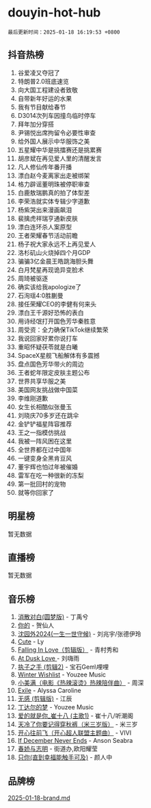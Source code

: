 # douyin-hot-hub

`最后更新时间：2025-01-18 16:19:53 +0800`

## 抖音热榜

1. 谷爱凌又夺冠了
1. 特朗普2.0班底速览
1. 向大国工程建设者致敬
1. 自带新年好运的水果
1. 我有节目献给春节
1. D3014次列车因撞鸟临时停车
1. 拜年加分穿搭
1. 尹锡悦出席拘留令必要性审查
1. 给外国人展示中华服饰之美
1. 五星耀中华是挑擂赛还是挑累赛
1. 胡彦斌在再见爱人里的清醒发言
1. 凡人修仙传年番开播
1. 漂白赵今麦离家出走被绑架
1. 格力辟谣董明珠被停职审查
1. 白鹿敖瑞鹏真的拍了体型差
1. 李荣浩就实体专辑少字道歉
1. 杨紫哭出来漫画飙泪
1. 裴擒虎祥瑞亨通新皮肤
1. 漂白连环杀人案原型
1. 王者荣耀春节活动前瞻
1. 杨子祝大家永远不上再见爱人
1. 洛杉矶山火烧掉四个月GDP
1. 骗骗3亿金晨王皓跳海胆头舞
1. 白月梵星再现诡异变脸术
1. 周琦被驱逐
1. 确实该给我apologize了
1. 石洵瑶4:0胜蒯曼
1. 接任荣耀CEO的李健有何来头
1. 漂白王千源好恐怖的表白
1. 用诗经氓打开国色芳华秦胜意
1. 周受资：全力确保TikTok继续繁荣
1. 我说回家好累你说打车
1. 重昭怀疑茯苓就是白曦
1. SpaceX星舰飞船解体有多震撼
1. 盘点国色芳华带火的周边
1. 王者蛇年限定皮肤主题公布
1. 世界共享华服之美
1. 美国网友挑战做中国菜
1. 李维刚道歉
1. 女生长相酷似张曼玉
1. 刘晓庆70多岁还在跳伞
1. 金铲铲福星阵容推荐
1. 王之一指模仿挑战
1. 我被一阵风困在这里
1. 全世界都在过中国年
1. 一键变身全黑肯豆风
1. 董宇辉也怕过年被催婚
1. 雷军在吃一种很新的冻梨
1. 第一批回村的宠物
1. 就等你回家了

## 明星榜

暂无数据

## 直播榜

暂无数据

## 音乐榜

1. [消散对白(圆梦版)](https://sf5-hl-cdn-tos.douyinstatic.com/obj/tos-cn-ve-2774/og4jB5I5IizzoZVAAAzWgBMAsMDWoArfwBOiFs) - 丁禹兮
1. [你的](https://sf5-hl-cdn-tos.douyinstatic.com/obj/tos-cn-ve-2774/oYuIeKf42jB7sEV6B2upMdpYAgfrQWj0FeRegh) - 贺仙人
1. [沈园外2024(一生一世守候)](https://sf6-cdn-tos.douyinstatic.com/obj/tos-cn-ve-2774/oAIYMHGCmKaYKFDd6FZBf9AfMfx1eErAAEJAFH) - 刘兆宇/张德伊玲
1. [Cute](https://sf5-hl-cdn-tos.douyinstatic.com/obj/tos-cn-ve-2774/o4IbIzHWKAAB4wsS5qMBRiiAlEBGTpQRNfFvuo) - Ly
1. [Falling In Love（剪辑版）](https://sf5-hl-cdn-tos.douyinstatic.com/obj/tos-cn-ve-2774/o8ajpA8zzgBPahbBIO8AcKGBLJezFCRd1wfP9f) - 青村秀和
1. [ At Dusk  Love ](https://sf5-hl-cdn-tos.douyinstatic.com/obj/tos-cn-ve-2774/o8CrpCf5CaYgI4ZrtQgMQAFEfuGqNnRSDQAPBc) - 刘嗨雨
1. [执子之手 (剪辑2)](https://sf5-hl-cdn-tos.douyinstatic.com/obj/tos-cn-ve-2774/oUoZLQjCc31XzqsBnBQUNgeKtYPBcgbFDwtfcu) - 宝石Gem\哩哩
1. [Winter Wishlist](https://sf5-hl-cdn-tos.douyinstatic.com/obj/tos-cn-ve-2774/oIIgUOeamCFCVAzxN6MFRLIBlLGpUqQxeeHrLE) - Youzee Music
1. [小美满（电影《热辣滚烫》热辣陪伴曲）](https://sf5-hl-cdn-tos.douyinstatic.com/obj/tos-cn-ve-2774/o0GAn2lSgfZIDUgtevCGDQYnFg4CwnrBaxbTZL) - 周深
1. [Exile](https://sf5-hl-cdn-tos.douyinstatic.com/obj/tos-cn-ve-2774/oYj4gAQTknKE3WW0Je8KGmQ7z1cA4FefwtbufD) - Alyssa Caroline
1. [无感 (剪辑版)](https://sf5-hl-cdn-tos.douyinstatic.com/obj/tos-cn-ve-2774/o0eIsUzJBDlQaQFC5OFlgbMEZC1TFYBftOBn6p) - 江辰
1. [丁达尔的梦](https://sf5-hl-cdn-tos.douyinstatic.com/obj/tos-cn-ve-2774/oMU3WirUZBVQkAC9ccG5P2IQirziZM2RTInUY) - Youzee Music
1. [爱的就是你_崔十八 (主歌1)](https://sf5-hl-cdn-tos.douyinstatic.com/obj/tos-cn-ve-2774/oI5BO5DhFZ6UTcNCnZaOCBLtZ7WIMQGfgnXf5E) - 崔十八/听潮阁
1. [天冷了你要记得穿秋裤（米三岁版）](https://sf6-cdn-tos.douyinstatic.com/obj/tos-cn-ve-2774/oQlIwVIDWiZ6BQilAorS7MA0AgCkQDvcZAdm1) - 米三岁
1. [开心往前飞（开心超人联盟主题曲）](https://sf5-hl-cdn-tos.douyinstatic.com/obj/tos-cn-ve-2774/9d8fb7c82cf1421fb93a9fe925275e0a) - VIVI
1. [If December Never Ends](https://sf6-cdn-tos.douyinstatic.com/obj/tos-cn-ve-2774/oY1IQMoTgCFIBg8RZifyqlBBt1UFgitTYmxeOS) - Anson Seabra
1. [春娇与志明](https://sf5-hl-cdn-tos.douyinstatic.com/obj/tos-cn-ve-2774/e530d8fceb7044b39707d7f9ff54add1) - 街道办,欧阳耀莹
1. [只你(直到幸福能触手可及)](https://sf5-hl-cdn-tos.douyinstatic.com/obj/tos-cn-ve-2774/o0lBkRDzFTeaVSUz3ZZSCBVtZ5DIMQGfgmEAuE) - 颜人中

## 品牌榜

[2025-01-18-brand.md](2025-01-18-brand.md)
